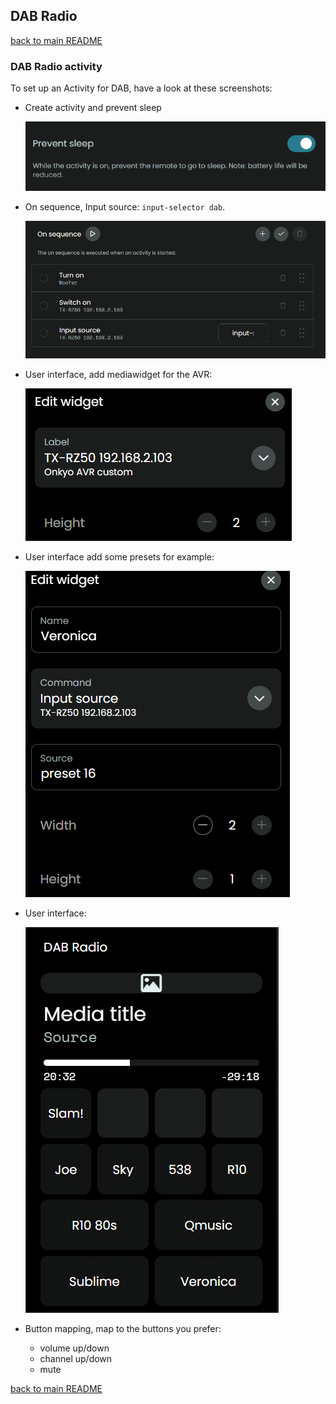 ## DAB Radio

[back to main README](../README.md#example-activities)

### DAB Radio activity

To set up an Activity for DAB, have a look at these screenshots:

- Create activity and prevent sleep

  ![](../screenshots/prevent-sleep.png)

- On sequence, Input source: `input-selector dab`.

  ![](../screenshots/dab-on.png)

- User interface, add mediawidget for the AVR:

  ![](../screenshots/dab-mediawidget.png)

- User interface add some presets for example:

  ![](../screenshots/dab-preset.png)

- User interface:

  ![](../screenshots/dab-interface.png)

- Button mapping, map to the buttons you prefer:
  - volume up/down
  - channel up/down
  - mute

[back to main README](../README.md#example-activities)

